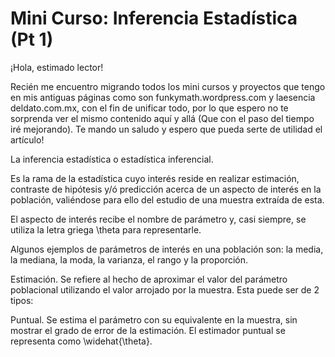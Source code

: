 # Mini Curso: Inferencia Estadística (Pt 1)

¡Hola, estimado lector!

Recién me encuentro migrando todos los mini cursos y proyectos que tengo en mis antiguas páginas como son funkymath.wordpress.com y laesencia deldato.com.mx, con el fin de unificar todo, por lo que espero no te sorprenda ver el mismo contenido aquí y allá (Que con el paso del tiempo iré mejorando). Te mando un saludo y espero que pueda serte de utilidad el artículo!

La inferencia estadística o estadística inferencial.

Es la rama de la estadística cuyo interés reside en realizar estimación, contraste de hipótesis y/ó predicción acerca de un aspecto de interés en la población, valiéndose para ello del estudio de una muestra extraída de esta.

El aspecto de interés recibe el nombre de parámetro y, casi siempre, se utiliza la letra griega \theta para representarle.

Algunos ejemplos de parámetros de interés en una población son: la media, la mediana, la moda, la varianza, el rango y la proporción.

Estimación.
Se refiere al hecho de aproximar el valor del parámetro poblacional utilizando el valor arrojado por la muestra.
Esta puede ser de 2 tipos:

Puntual.
Se estima el parámetro con su equivalente en la muestra, sin mostrar el grado de error de la estimación.
El estimador puntual se representa como \widehat{\theta}.
